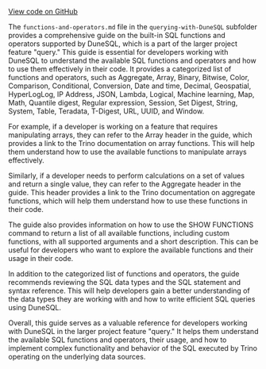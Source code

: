[View code on GitHub](https://dune.com/tree/master/doc\docs\json\docs\query)

The `functions-and-operators.md` file in the `querying-with-DuneSQL` subfolder provides a comprehensive guide on the built-in SQL functions and operators supported by DuneSQL, which is a part of the larger project feature "query." This guide is essential for developers working with DuneSQL to understand the available SQL functions and operators and how to use them effectively in their code. It provides a categorized list of functions and operators, such as Aggregate, Array, Binary, Bitwise, Color, Comparison, Conditional, Conversion, Date and time, Decimal, Geospatial, HyperLogLog, IP Address, JSON, Lambda, Logical, Machine learning, Map, Math, Quantile digest, Regular expression, Session, Set Digest, String, System, Table, Teradata, T-Digest, URL, UUID, and Window.

For example, if a developer is working on a feature that requires manipulating arrays, they can refer to the Array header in the guide, which provides a link to the Trino documentation on array functions. This will help them understand how to use the available functions to manipulate arrays effectively.

Similarly, if a developer needs to perform calculations on a set of values and return a single value, they can refer to the Aggregate header in the guide. This header provides a link to the Trino documentation on aggregate functions, which will help them understand how to use these functions in their code.

The guide also provides information on how to use the SHOW FUNCTIONS command to return a list of all available functions, including custom functions, with all supported arguments and a short description. This can be useful for developers who want to explore the available functions and their usage in their code.

In addition to the categorized list of functions and operators, the guide recommends reviewing the SQL data types and the SQL statement and syntax reference. This will help developers gain a better understanding of the data types they are working with and how to write efficient SQL queries using DuneSQL.

Overall, this guide serves as a valuable reference for developers working with DuneSQL in the larger project feature "query." It helps them understand the available SQL functions and operators, their usage, and how to implement complex functionality and behavior of the SQL executed by Trino operating on the underlying data sources.
